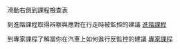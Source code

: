 [Title]: # (現在怎樣?)
[Order]: # (15)

滑動右側到課程檢查表

到進階課程取得辨察與應對在行走時被監控的建議
[進階課程](umbrella://lesson/counter_surveillance/1)

到專家課程了解當你在汽車上如何進行反監控的建議
[專家課程](umbrella://lesson/counter_surveillance/2)